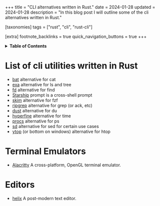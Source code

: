 +++
title = "CLI alternatives written in Rust."
date = 2024-01-28
updated = 2024-01-28
description = "In this blog post I will outline some of the cli alternatives written in Rust."

[taxonomies]
tags = ["rust", "cli", "rust-cli"]

[extra]
footnote_backlinks = true
quick_navigation_buttons = true
+++

<details>
    <summary><b>Table of Contents</b></summary>
    <!-- toc -->
</details>

# List of cli utilities written in Rust

- [bat](https://github.com/sharkdp/bat) alternative for cat
- [exa](https://github.com/ogham/exa) alternative for ls and tree
- [fd](https://github.com/sharkdp/fd) alternative for find
- [Starship](https://starship.rs/) prompt is a cross-shell prompt
- [skim](https://github.com/lotabout/skim) alternative for fzf
- [ripgrep](https://github.com/BurntSushi/ripgrep) alternative for grep (or ack, etc)
- [dust](https://github.com/bootandy/dust) alternative for du
- [hyperfine](https://github.com/sharkdp/hyperfine) alternative for time
- [procs](https://github.com/dalance/procs) alternative for ps
- [sd](https://github.com/chmln/sd) alternative for sed for certain use cases
- [ytop](https://github.com/cjbassi/ytop) (or bottom on windows) alternative for htop

# Terminal Emulators
- [Alacritty](https://github.com/alacritty/alacritty) A cross-platform, OpenGL terminal emulator.

# Editors
- [helix](https://github.com/helix-editor/helix) A post-modern text editor.
